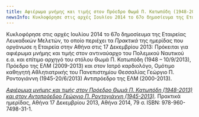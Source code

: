 ```yaml
---
title: Αφιέρωμα μνήμης και τιμής στον Πρόεδρο Θωμά Π. Κατωπόδη (1948-2013) και στον Αντοπρόεδρο Γεώργιο Π. Ροντογιάννη (1945-2013)
newsInfo: Κυκλοφόρησε στις αρχές Ιουλίου 2014 το 67ο δημοσίευμα της Εταιρείας Λευκαδικών Μελετών, το οποίο περιέχει τα Πρακτικά της ημερίδας που οργάνωσε η Εταιρεία στην Αθήνα στις 17 Δεκεμβρίου 2013: Πρόκειται για αφιέρωμα μνήμης και τιμής στον αντιναύαρχο του Πολεμικού Ναυτικού ε.α. και επίτιμο αρχηγό του στόλου Θωμά Π. Κατωπόδη (1948 – 10/9/2013), Πρόεδρο της ΕΛΜ (2009-2013) και στον Ιατρό καρδιολόγο, Ομότιμο καθηγητή Αθλητιατρικής του Πανεπιστημίου Θεσσαλίας Γεώργιο Π. Ροντογιάννη (1945-20/6/2013) Αντιπρόεδρο της ΕΛΜ (2000-2013).
---
```


Κυκλοφόρησε στις αρχές Ιουλίου 2014 το 67ο δημοσίευμα της Εταιρείας Λευκαδικών Μελετών, το οποίο περιέχει τα *Πρακτικά* της ημερίδας που οργάνωσε η Εταιρεία στην Αθήνα στις 17 Δεκεμβρίου 2013: Πρόκειται για αφιέρωμα μνήμης και τιμής στον αντιναύαρχο του Πολεμικού Ναυτικού ε.α. και επίτιμο αρχηγό του στόλου Θωμά Π. Κατωπόδη \(1948 – 10/9/2013\), Πρόεδρο της ΕΛΜ \(2009-2013\) και στον Ιατρό καρδιολόγο, Ομότιμο καθηγητή Αθλητιατρικής του Πανεπιστημίου Θεσσαλίας Γεώργιο Π. Ροντογιάννη \(1945-20/6/2013\) Αντιπρόεδρο της ΕΛΜ \(2000-2013\).

*[Αφιέρωμα μνήμης και τιμής στον Πρόεδρο Θωμά Π. Κατωπόδη \(1948-2013\) και στον Αντοπρόεδρο Γεώργιο Π. Ροντογιάννη \(1945-2013\)](/publications/epetiaka-afierwmata/katopodhs-rontoyannis.html).* Πρακτικά ημερίδας, Αθήνα 17 Δεκεμβρίου 2013, Αθήνα 2014, 79 σ. ISBN: 978-960-7498-31-1.